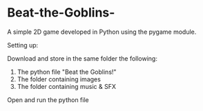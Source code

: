 # Beat-the-Goblins-
A simple 2D game developed in Python using the pygame module.

Setting up:

Download and store in the same folder the following: 
1) The python file "Beat the Goblins!"
2) The folder containing images
3) The folder containing music & SFX

Open and run the python file
